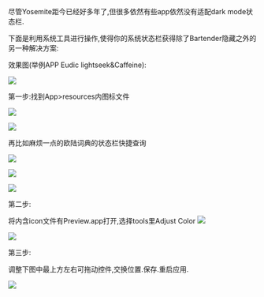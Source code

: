 尽管Yosemite距今已经好多年了,但很多依然有些app依然没有适配dark mode状态栏.

下面是利用系统工具进行操作,使得你的系统状态栏获得除了Bartender隐藏之外的另一种解决方案:

效果图(举例APP Eudic lightseek&Caffeine):

![](https://o4dyfn0ef.qnssl.com/image/Screen%20Shot%202016-02-09%20at%2022.44.32.png?imageView2/2/h/600)

第一步:找到App>resources内图标文件

![](https://o4dyfn0ef.qnssl.com/image/Screen%20Shot%202016-02-09%20at%2022.48.25.png?imageView2/2/h/300)

![](https://o4dyfn0ef.qnssl.com/image/Screen%20Shot%202016-02-09%20at%2022.48.37.png?imageView2/2/h/600)

再比如麻烦一点的欧陆词典的状态栏快捷查询

![](https://o4dyfn0ef.qnssl.com/image/Screen%20Shot%202016-02-09%20at%2022.48.55.png?imageView2/2/h/600)

![](https://o4dyfn0ef.qnssl.com/image/Screen%20Shot%202016-02-09%20at%2022.49.22.png?imageView2/2/h/400)

![](https://o4dyfn0ef.qnssl.com/image/Screen%20Shot%202016-02-09%20at%2022.49.36.png?imageView2/2/h/600)

第二步:

将内含icon文件有Preview.app打开,选择tools里Adjust Color
![](https://o4dyfn0ef.qnssl.com/image/Screen%20Shot%202016-02-09%20at%2022.49.46.png?imageView2/2/h/300)

![](https://o4dyfn0ef.qnssl.com/image/Screen%20Shot%202016-02-09%20at%2022.49.54.png?imageView2/2/h/600)

第三步:

调整下图中最上方左右可拖动控件,交换位置.保存.重启应用.

![](https://o4dyfn0ef.qnssl.com/image/Screen%20Shot%202016-02-09%20at%2022.50.01.png?imageView2/2/h/500)



